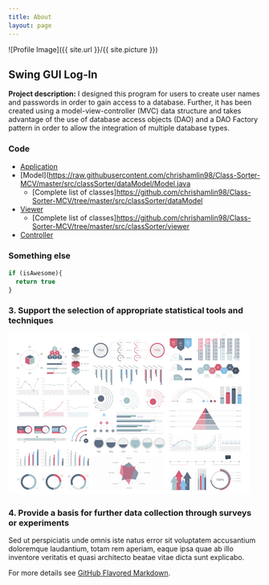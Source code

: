 ```yaml
---
title: About
layout: page
---
```

![Profile Image]({{ site.url }}/{{ site.picture }})

## Swing GUI Log-In

**Project description:** I designed this program for users to create user names and passwords in order to gain access to a database.  Further, it has been created using a model-view-controller (MVC) data structure and takes advantage of the use of database access objects (DAO) and a DAO Factory pattern in order to allow the integration of multiple database types.

### Code

* [Application](https://raw.githubusercontent.com/chrishamlin98/Class-Sorter-MCV/master/src/classSorter/app/Application.java)
* [Model](https://raw.githubusercontent.com/chrishamlin98/Class-Sorter-MCV/master/src/classSorter/dataModel/Model.java
   - [Complete list of classes]https://github.com/chrishamlin98/Class-Sorter-MCV/tree/master/src/classSorter/dataModel
* [Viewer](https://raw.githubusercontent.com/chrishamlin98/Class-Sorter-MCV/master/src/classSorter/viewer/View.java)
   - [Complete list of classes]https://github.com/chrishamlin98/Class-Sorter-MCV/tree/master/src/classSorter/viewer
* [Controller](https://raw.githubusercontent.com/chrishamlin98/Class-Sorter-MCV/master/src/classSorter/controller/Controller.java)

### Something else

```javascript
if (isAwesome){
  return true
}
```

### 3. Support the selection of appropriate statistical tools and techniques

![Image of Stat Tools](https://github.com/chrishamlin98/chrishamlin98.github.io/blob/master/assets/images/dummy_thumbnail.jpg?raw=true)

### 4. Provide a basis for further data collection through surveys or experiments

Sed ut perspiciatis unde omnis iste natus error sit voluptatem accusantium doloremque laudantium, totam rem aperiam, eaque ipsa quae ab illo inventore veritatis et quasi architecto beatae vitae dicta sunt explicabo.

For more details see [GitHub Flavored Markdown](https://guides.github.com/features/mastering-markdown/).
